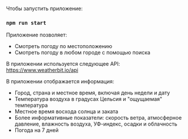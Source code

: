 Чтобы запустить приложение:
### `npm run start`

Приложение позволяет:
- Смотреть погоду по местоположению
- Смотреть погоду в любом городе с помощью поиска

В приложении используется следующее API: https://www.weatherbit.io/api

В приложении отображается информация: 
- Город, страна и местное время, включая день недели и дату
- Температура воздуха в градусах Цельсия и "ощущаемая" температура
- Местное время восхода солнца и заката
- Более информативные показатели: скорость ветра, атмосферное давление, влажность воздуха, УФ-индекс, осадки и облачность
- Погода на 7 дней
